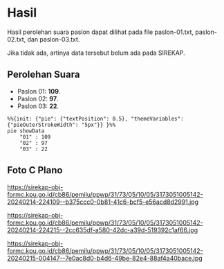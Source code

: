 # Hasil

Hasil perolehan suara paslon dapat dilihat pada file paslon-01.txt, paslon-02.txt, dan paslon-03.txt.

Jika tidak ada, artinya data tersebut belum ada pada SIREKAP.

## Perolehan Suara

 * Paslon 01: **109**.
 * Paslon 02: **97**.
 * Paslon 03: **22**.

```mermaid
%%{init: {"pie": {"textPosition": 0.5}, "themeVariables": {"pieOuterStrokeWidth": "5px"}} }%%
pie showData
    "01" : 109
    "02" : 97
    "03" : 22
```
## Foto C Plano

https://sirekap-obj-formc.kpu.go.id/cb86/pemilu/ppwp/31/73/05/10/05/3173051005142-20240214-224109--b375ccc0-0b81-41c6-bcf5-e56acd8d2991.jpg

https://sirekap-obj-formc.kpu.go.id/cb86/pemilu/ppwp/31/73/05/10/05/3173051005142-20240214-224215--2cc635df-a580-42dc-a39d-519392c1af66.jpg

https://sirekap-obj-formc.kpu.go.id/cb86/pemilu/ppwp/31/73/05/10/05/3173051005142-20240215-004147--7e0ac8d0-b4d6-49be-82e4-88af4a40bace.jpg
